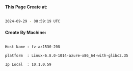 
   
#### This Page Create at:

```bash

2024-09-29 - 08:59:19 UTC

```

#### Create By Machine:

```bash

Host Name : fv-az1530-208

platform  : Linux-6.8.0-1014-azure-x86_64-with-glibc2.35

Ip Local  : 10.1.0.59

```

